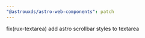 ```yaml
---
"@astrouxds/astro-web-components": patch
---
```


fix(rux-textarea) add astro scrollbar styles to textarea
